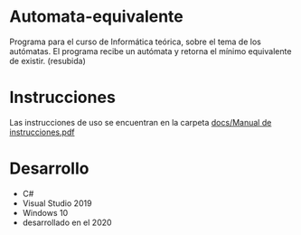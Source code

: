 # Automata-equivalente
Programa para el curso de Informática teórica, sobre el tema de los autómatas. El programa recibe un autómata y retorna el mínimo equivalente de existir. (resubida)

# Instrucciones
Las instrucciones de uso se encuentran en la carpeta [docs/Manual de instrucciones.pdf](https://github.com/NickEsColR/Automata-equivalente/blob/master/docs/Manual%20de%20instrucciones.pdf)

# Desarrollo
* C#
* Visual Studio 2019
* Windows 10
* desarrollado en el 2020
